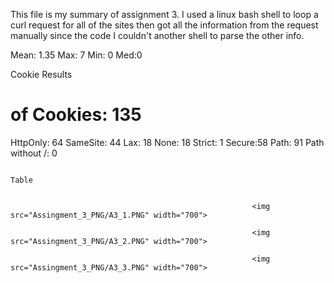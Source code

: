 This file is my summary of assignment 3. I used a linux bash shell to loop a curl request for all of the sites then got all the information from the request manually since the code I couldn't another shell to parse the other info. 

Mean: 1.35 Max: 7 Min: 0 Med:0

Cookie Results 
# of Cookies: 135
HttpOnly: 64
SameSite: 44
Lax: 18
None: 18
Strict: 1
Secure:58
Path: 91
Path without /: 0

                                                                                Table
                                                                                
                                                                                
                                                          <img src="Assingment_3_PNG/A3_1.PNG" width="700">
   
                                                          <img src="Assingment_3_PNG/A3_2.PNG" width="700">
   
                                                          <img src="Assingment_3_PNG/A3_3.PNG" width="700">
